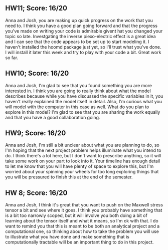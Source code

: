## HW11; Score: 16/20

Anna and Josh, you are making up quick progress on the work that you need to. I think you have a good plan going forward and that the progress you've made on writing your code is admirable givent hat you changed your topic so late. Investgating the inverse piexo-electric effect is a great idea and I can see that the code appears to be set up to start modeling it. I haven't installed the hoomd package just yet, so I'll trust what you've done. I will install it later this week and try to play with your code a bit. Great work so far.


## HW10; Score: 16/20

Anna and Josh, I'm glad to see that you found something you are more interested in. I think you are going to really think about what the model describes because while you have discussed the specific variables in it, you haven't really explained the model itself in detail. Also, I'm curious what you will model with the computer in this case as well. What do you plan to explore in this model? I'm glad to see that you are sharing the work equally and that you have a good collaboration going.

## HW9; Score: 16/20

Anna and Josh, I'm still a bit unclear about what you are planning to do, so I'm hoping that the next project problem helps illuminate what you intend to do. I think there's a lot here, but I don't want to prescribe anything, so it will take some work on your part to look into it. Your timeline has enough detail to let me know that you will have plenty of space to explore this, but I'm worried about your spinning your wheels for too long exploring things that you will be pressured to finish this at the end of the semester.

## HW 8; Score: 16/20

Anna and Josh, I think it's great that you want to push on the Maxwell stress tensor a bit and see where it goes. I think you probably have something that is a bit too narrowly scoped, but it will involve you both doing a bit of learning about the tensor itself and what it means, so I'm ok with that. I do want to remind you that this is meant to be both an analytical project and a computational one, so thinking about how to take the problem you will use to illustrate what you have done and make something that is computationally tractable will be an important thing to do in this project.
